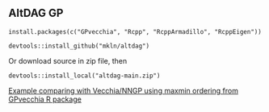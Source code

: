 ## AltDAG GP

```
install.packages(c("GPvecchia", "Rcpp", "RcppArmadillo", "RcppEigen"))

devtools::install_github("mkln/altdag")
```
Or download source in zip file, then
```
devtools::install_local("altdag-main.zip")
```


[Example comparing with Vecchia/NNGP using maxmin ordering from GPvecchia R package](https://github.com/mkln/altdag/blob/main/examples/example_compare_powerexp.r)
